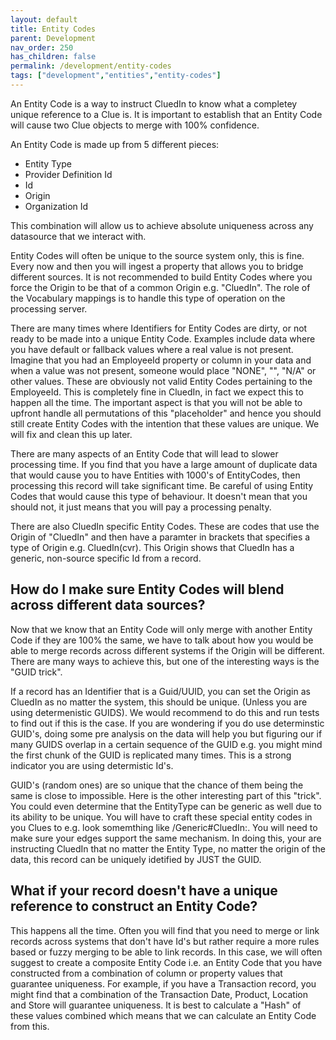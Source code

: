 ```yaml
---
layout: default
title: Entity Codes
parent: Development
nav_order: 250
has_children: false
permalink: /development/entity-codes
tags: ["development","entities","entity-codes"]
---
```


An Entity Code is a way to instruct CluedIn to know what a completey unique reference to a Clue is. It is important to establish that an Entity Code will cause two Clue objects to merge with 100% confidence. 

An Entity Code is made up from 5 different pieces:

 - Entity Type
 - Provider Definition Id
 - Id
 - Origin
 - Organization Id

This combination will allow us to achieve absolute uniqueness across any datasource that we interact with. 

Entity Codes will often be unique to the source system only, this is fine. Every now and then you will ingest a property that allows you to bridge different sources. It is not recommended to build Entity Codes where you force the Origin to be that of a common Origin e.g. "CluedIn". The role of the Vocabulary mappings is to handle this type of operation on the processing server. 

There are many times where Identifiers for Entity Codes are dirty, or not ready to be made into a unique Entity Code. Examples include data where you have default or fallback values where a real value is not present. Imagine that you had an EmployeeId property or column in your data and when a value was not present, someone would place "NONE", "", "N/A" or other values. These are obviously not valid Entity Codes pertaining to the EmployeeId. This is completely fine in CluedIn, in fact we expect this to happen all the time. The important aspect is that you will not be able to upfront handle all permutations of this "placeholder" and hence you should still create Entity Codes with the intention that these values are unique. We will fix and clean this up later. 

There are many aspects of an Entity Code that will lead to slower processing time. If you find that you have a large amount of duplicate data that would cause you to have Entities with 1000's of EntityCodes, then processing this record will take significant time. Be careful of using Entity Codes that would cause this type of behaviour. It doesn't mean that you should not, it just means that you will pay a processing penalty. 

There are also CluedIn specific Entity Codes. These are codes that use the Origin of "CluedIn" and then have a paramter in brackets that specifies a type of Origin e.g. CluedIn(cvr). This Origin shows that CluedIn has a generic, non-source specific Id from a record. 

## How do I make sure Entity Codes will blend across different data sources?

Now that we know that an Entity Code will only merge with another Entity Code if they are 100% the same, we have to talk about how you would be able to merge records across different systems if the Origin will be different. There are many ways to achieve this, but one of the interesting ways is the "GUID trick".

If a record has an Identifier that is a Guid/UUID, you can set the Origin as CluedIn as no matter the system, this should be unique. (Unless you are using determenistic GUIDS). We would recommend to do this and run tests to find out if this is the case. If you are wondering if you do use determinstic GUID's, doing some pre analysis on the data will help you but figuring our if many GUIDS overlap in a certain sequence of the GUID e.g. you might mind the first chunk of the GUID is replicated many times. This is a strong indicator you are using determistic Id's. 

GUID's (random ones) are so unique that the chance of them being the same is close to impossible. Here is the other interesting part of this "trick". You could even determine that the EntityType can be generic as well due to its ability to be unique. You will have to craft these special entity codes in you Clues to e.g. look somemthing like /Generic#CluedIn:<GUID>. You will need to make sure your edges support the same mechanism. In doing this, your are instructing CluedIn that no matter the Entity Type, no matter the origin of the data, this record can be uniquely idetified by JUST the GUID.


## What if your record doesn't have a unique reference to construct an Entity Code? 

This happens all the time. Often you will find that you need to merge or link records across systems that don't have Id's but rather require a more rules based or fuzzy merging to be able to link records. In this case, we will often suggest to create a composite Entity Code i.e. an Entity Code that you have constructed from a combination of column or property values that guarantee uniqueness. For example, if you have a Transaction record, you might find that a combination of the Transaction Date, Product, Location and Store will guarantee uniqueness. It is best to calculate a "Hash" of these values combined which means that we can calculate an Entity Code from this. 

